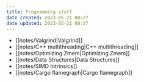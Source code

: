 ```yaml
---
title: Programming stuff
date created: 2023-05-21 00:27
date updated: 2023-05-21 00:27
---
```


- [[notes/Valgrind|Valgrind]]
- [[notes/C++ multithreading|C++ multithreading]]
- [[notes/Optimizing Zmem|Optimizing Zmem]]
- [[notes/Data Structures|Data Structures]]
- [[notes/SIMD Intrinsics]]
- [[notes/Cargo flamegraph|Cargo flamegraph]]